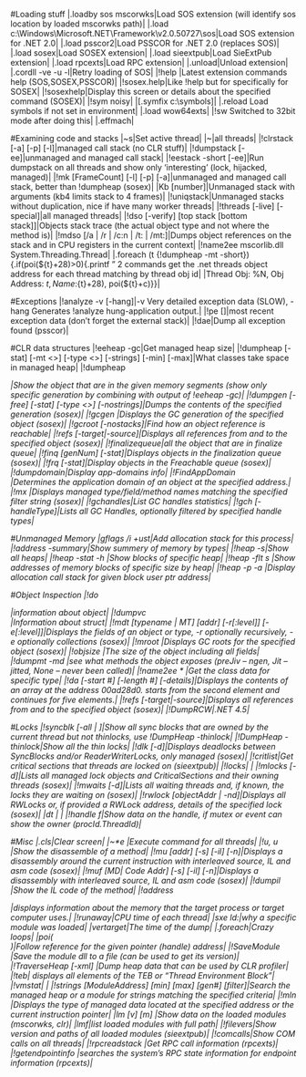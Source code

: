 #Loading stuff
|.loadby sos mscorwks|Load SOS extension (will identify sos location by loaded mscorwks path)|
|.load c:\Windows\Microsoft.NET\Framework\v2.0.50727\sos|Load SOS extension for  .NET 2.0|
|.load psscor2|Load PSSCOR for .NET 2.0 (replaces SOS)|
|.load sosex|Load SOSEX extension|
|.load sieextpub|Load SieExtPub extension|
|.load rpcexts|Load RPC extension|
|.unload|Unload extension|
|.cordll -ve -u -l|Retry loading of SOS|
|!help <command>|Latest extension commands help (SOS,SOSEX,PSSCOR)|
|!sosex.help|Like !help but for specifically for SOSEX|
|!sosexhelp|Display this screen or details about the specified command (SOSEX)|
|!sym noisy|
|[.symfix c:\symbols]|
|.reload	Load symbols if not set in environment|
|.load wow64exts|
|!sw	Switched to 32bit mode after doing this|
|.effmach|

#Examining code and stacks
|~<thread id>s|Set active thread|
|~|all threads|
|!clrstack [-a] [-p] [-l]|managed call stack (no CLR stuff)|
|!dumpstack [-ee]|unmanaged and managed call stack|
|!eestack -short [-ee]|Run dumpstack on all threads and show only ‘interesting’ (lock, hijacked, managed)|
|!mk [FrameCount] [-l] [-p] [-a]|unmanaged and managed call stack, better than !dumpheap (sosex)|
|Kb [number]|Unmanaged stack with arguments (kb4 limits stack to 4 frames)|
|!uniqstack|Unmanaged stacks without duplication, nice if have many worker threads|
|!threads [-live] [-special]|all managed threads|
|!dso [-verify] [top stack [bottom stack]]|Objects stack trace (the actual object type and not where the method is)|
|!mdso [/a | /r | /c:n | /t:<typeFilter> | /mt:<mt>]|Dumps object references on the stack and in CPU registers in the current context|
|!name2ee mscorlib.dll System.Threading.Thread|
|.foreach (t {!dumpheap -mt <mtaddress> -short}) {.if(poi(${t}+28)>0){.printf ”	2 commands get the .net threads object address for each thread matching by thread obj id|
|Thread Obj: %N, Obj Address: ${t}, Name: %N \n”,poi(${t}+28), poi(${t}+c)}}|
 
#Exceptions
|!analyze -v [-hang]|-v Very detailed exception data (SLOW),  -hang Generates !analyze hung-application output.|
|!pe [<exceptionAddr>]|most recent exception data (don’t forget the external stack)|
|!dae|Dump all exception found (psscor)|

#CLR data structures
|!eeheap -gc|Get managed heap size|
|!dumpheap [-stat] [-mt <>] [-type <>] [-strings] [-min] [-max]|What classes take space in managed heap|
|!dumpheap <address> <address>|Show the object that are in the given memory segments (show only specific generation by combining with output of !eeheap -gc)|
|!dumpgen <genNum> [-free] [-stat] [-type <>] [-nostrings]|Dumps the contents of the specified generation (sosex)|
|!gcgen <objectAddr>|Displays the GC generation of the specified object (sosex)|
|!gcroot <objectAddr> [-nostacks]|Find how an object reference is reachable|
|!refs <objectAddr> [-target|-source]|Displays all references from and to the specified object (sosex)|
|!finalizequeue|all the object that are in finalize queue|
|!finq [genNum] [-stat]|Displays objects in the finalization queue (sosex)|
|!frq [-stat]|Display objects in the Freachable queue (sosex)|
|!dumpdomain|Display app-domains info|
|!FindAppDomain <address>|Determines the application domain of an object at the specified address.|
|!mx <Filter String>|Displays managed type/field/method names matching the specified filter string (sosex)|
|!gchandles|List GC handles statistics|
|!gch [-handleType]|Lists all GC Handles, optionally filtered by specified handle types|

#Unmanaged Memory
|gflags /i <pocess name> +ust|Add allocation stack for this process|
|!address -summary|Show summery of memory by types|
|!heap -s|Show all heaps|
|!heap -stat -h <heap addr>|Show blocks of specific heap|
|!heap -flt s <block size>|Show addresses of memory blocks of specific size by heap|
|!heap -p -a <usrPtr>|Display allocation call stack for given block user ptr address|

#Object Inspection
|!do <address>|information about object|
|!dumpvc <mt> <address>|Information about struct|
|!mdt [typename | MT] [addr] [-r[:level]] [-e[:level]]|Displays the fields of an object or type, -r optionally recursively, -e optionally collections (sosex)|
|!mroot <addr>|Displays GC roots for the specified object (sosex)|
|!objsize <addr>|The size of the object including all fields|
|!dumpmt -md <addr>|see what methods the object exposes (preJiv – ngen, Jit – jitted, None  – never been called)|
|!name2ee * <type name>|Get the class data for specific type|
|!da <addr> [-start #] [-length #] [-details]|Displays the contents of an array at the address 00ad28d0. starts from the second element and continues for five elements.|
|!refs <addr> [-target|-source]|Displays all references from and to the specified object (sosex)|
|!DumpRCW|.NET 4.5|

#Locks
|!syncblk [-all | <syncblkNumber>]|Show all sync blocks that are owned by the current thread but not thinlocks, use !DumpHeap -thinlock|
|!DumpHeap -thinlock|Show all the thin locks|
|!dlk [-d]|Displays deadlocks between SyncBlocks and/or ReaderWriterLocks, only managed (sosex)|
|!critlist|Get critical sections that threads are locked on (sieextpub)|
|!locks| |
|!mlocks [-d]|Lists all managed lock objects and CriticalSections and their owning threads (sosex)|
|!mwaits [-d]|Lists all waiting threads and, if known, the locks they are waiting on (sosex)|
|!rwlock [objectAddr | -nd]|Displays all RWLocks or, if provided a RWLock address, details of the specified lock (sosex)|
|dt <lockAddr>| |
|!handle <handleAddr> f|Show data on the handle, if mutex or event can show the owner (procId.ThreadId)|

#Misc
|.cls|Clear screen|
|~*e <command>|Execute command for all threads|
|!u, u <method intptr>|Show the disassemble of a method|
|!mu [addr] [-s] [-il] [-n]|Displays a disassembly around the current instruction with interleaved source, IL and asm code (sosex)|
|!muf [MD| Code Addr] [-s] [-il] [-n]|Displays a disassembly with interleaved source, IL and asm code (sosex)|
|!dumpil <method intptr>|Show the IL code of the method|
|!address <address>|displays information about the memory that the target process or target computer uses.|
|!runaway|CPU time of each thread|
|sxe ld:<dll name>|why a specific module was loaded|
|vertarget|The time of the dump|
|.foreach|Crazy loops|
|poi(<address>)|Follow reference for the given pointer (handle) address|
|!SaveModule <addr> <path>|Save the module dll to a file (can be used to get its version)|
|!TraverseHeap [-xml] <filename>|Dump heap data that can be used by CLR profiler|
|!teb| displays all elements of the TEB or “Thread Environment Block”|
|!vmstat| |
|!strings [ModuleAddress] [min] [max] [gen#] [filter]|Search the managed heap or a module for strings matching the specified criteria|
|!mln <addr>|Displays the type of managed data located at the specified address or the current instruction pointer|
|lm [v] [m] <moduleName>|Show data on the loaded modules (mscorwks, clr)|
|lmf|list loaded modules with full path|
|!filevers|Show version and paths of all loaded modules (sieextpub)|
|!comcalls|Show COM calls on all threads|
|!rpcreadstack <stack addr>|Get RPC call information (rpcexts)|
|!getendpointinfo <port>|searches the system’s RPC state information for endpoint information (rpcexts)|

